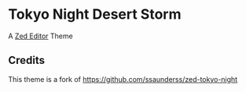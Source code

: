 # Tokyo Night Desert Storm

A [Zed Editor](https://zed.dev) Theme

## Credits

This theme is a fork of https://github.com/ssaunderss/zed-tokyo-night
